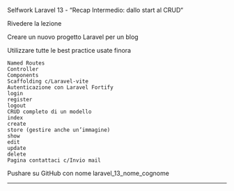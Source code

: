 Selfwork Laravel 13 - “Recap Intermedio: dallo start al CRUD“

Rivedere la lezione 

Creare un nuovo progetto Laravel per un blog 

Utilizzare tutte le best practice usate finora 

    Named Routes 
    Controller 
    Components 
    Scaffolding c/Laravel-vite 
    Autenticazione con Laravel Fortify 
    login 
    register 
    logout 
    CRUD completo di un modello 
    index 
    create 
    store (gestire anche un’immagine) 
    show 
    edit 
    update 
    delete 
    Pagina contattaci c/Invio mail 


Pushare su GitHub con nome laravel_13_nome_cognome                      
_______________________________________________________________________________________
